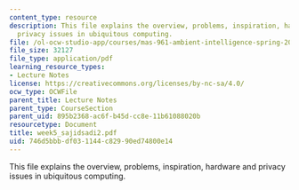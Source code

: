 ```yaml
---
content_type: resource
description: This file explains the overview, problems, inspiration, hardware and
  privacy issues in ubiquitous computing.
file: /ol-ocw-studio-app/courses/mas-961-ambient-intelligence-spring-2005/746d5bbbdf031144c82990ed74800e14_week5_sajidsadi2.pdf
file_size: 32127
file_type: application/pdf
learning_resource_types:
- Lecture Notes
license: https://creativecommons.org/licenses/by-nc-sa/4.0/
ocw_type: OCWFile
parent_title: Lecture Notes
parent_type: CourseSection
parent_uid: 895b2368-ac6f-b45d-cc8e-11b61088020b
resourcetype: Document
title: week5_sajidsadi2.pdf
uid: 746d5bbb-df03-1144-c829-90ed74800e14
---
```

This file explains the overview, problems, inspiration, hardware and privacy issues in ubiquitous computing.